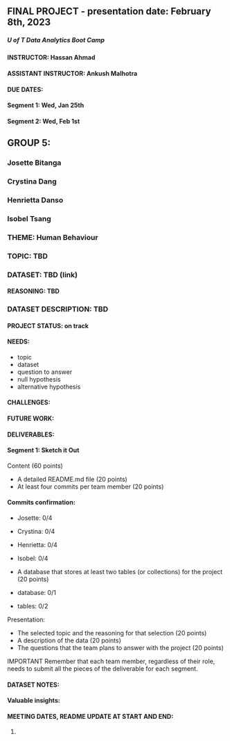 ## FINAL PROJECT - presentation date: February 8th, 2023


##### U of T Data Analytics Boot Camp
#### INSTRUCTOR: Hassan Ahmad
#### ASSISTANT INSTRUCTOR: Ankush Malhotra



#### DUE DATES:
#### Segment 1: Wed, Jan 25th
#### Segment 2: Wed, Feb 1st



## GROUP 5:
### Josette Bitanga 
### Crystina Dang
### Henrietta Danso
### Isobel Tsang



### THEME: Human Behaviour
### TOPIC: TBD
### DATASET: TBD (link)
#### REASONING: TBD
### DATASET DESCRIPTION: TBD 



#### PROJECT STATUS: on track
#### NEEDS:
- topic
- dataset
- question to answer
- null hypothesis
- alternative hypothesis

#### CHALLENGES:
#### FUTURE WORK:





#### DELIVERABLES:
#### Segment 1: Sketch it Out
Content (60 points)
- A detailed README.md file (20 points)
- At least four commits per team member (20 points)
#### Commits confirmation:
- Josette: 0/4
- Crystina: 0/4
- Henrietta: 0/4
- Isobel: 0/4

- A database that stores at least two tables (or collections) for the project (20 points)
- database: 0/1
- tables: 0/2

Presentation:
- The selected topic and the reasoning for that selection (20 points)
- A description of the data (20 points)
- The questions that the team plans to answer with the project (20 points)

IMPORTANT
Remember that each team member, regardless of their role, needs to submit all the pieces of the deliverable for each segment.



#### DATASET NOTES:
#### Valuable insights:

#### MEETING DATES, README UPDATE AT START AND END:
1. 